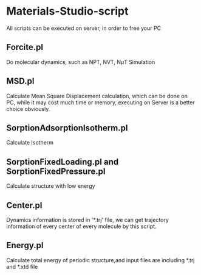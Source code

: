 # Materials-Studio-script
All scripts can be executed on server, in order to free your PC
## Forcite.pl
Do molecular dynamics, such as NPT, NVT, N$\mu$T Simulation

## MSD.pl
Calculate Mean Square Displacement calculation, which can be done on PC, while it may cost much time or memory, executing on Server is a better choice obviously.

## SorptionAdsorptionIsotherm.pl
Calculate Isotherm

## SorptionFixedLoading.pl and SorptionFixedPressure.pl
Calculate structure with low energy

## Center.pl 
Dynamics information is stored in '*.trj' file, we can get trajectory information of every center of every molecule by this script.

## Energy.pl
Calculate total energy of periodic structure,and input files are including *.trj and *.xtd file
